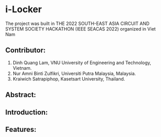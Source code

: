 # i-Locker
The project was built in THE 2022 SOUTH-EAST ASIA CIRCUIT AND SYSTEM SOCIETY HACKATHON (IEEE SEACAS 2022) organized in Viet Nam

## Contributor:
1. Dinh Quang Lam, VNU University of Engineering and Technology, Vietnam.
2. Nur Amni Binti Zulfikri, Universiti Putra Malaysia, Malaysia.
3. Kraiwich Satrapiphop, Kasetsart University, Thailand.

## Abstract:

## Introduction:

## Features:

